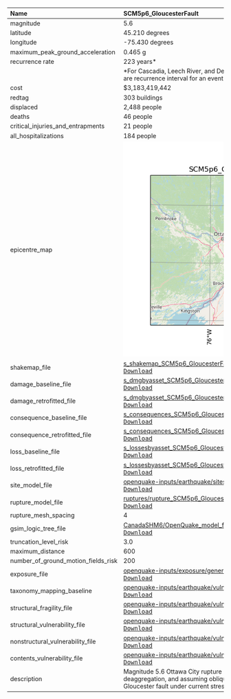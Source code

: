 | Name                                | SCM5p6_GloucesterFault                                                                                                                                                                                                                                                                                                                                                                      |
|:------------------------------------|:--------------------------------------------------------------------------------------------------------------------------------------------------------------------------------------------------------------------------------------------------------------------------------------------------------------------------------------------------------------------------------------------|
| magnitude                           | 5.6                                                                                                                                                                                                                                                                                                                                                                                         |
| latitude                            | 45.210 degrees                                                                                                                                                                                                                                                                                                                                                                              |
| longitude                           | -75.430 degrees                                                                                                                                                                                                                                                                                                                                                                             |
| maximum_peak_ground_acceleration    | 0.465 g                                                                                                                                                                                                                                                                                                                                                                                     |
| recurrence rate                     | 223 years*                                                                                                                                                                                                                                                                                                                                                                                  |
|                                     | *For Cascadia, Leech River, and Devil's Mountain Faults these are characteristic earthquakes, else they are recurrence interval for an event of equal or greater magnitude in the scenario source region.                                                                                                                                                                                   |
| cost                                | $3,183,419,442                                                                                                                                                                                                                                                                                                                                                                              |
| redtag                              | 303 buildings                                                                                                                                                                                                                                                                                                                                                                               |
| displaced                           | 2,488 people                                                                                                                                                                                                                                                                                                                                                                                |
| deaths                              | 46 people                                                                                                                                                                                                                                                                                                                                                                                   |
| critical_injuries_and_entrapments   | 21 people                                                                                                                                                                                                                                                                                                                                                                                   |
| all_hospitalizations                | 184 people                                                                                                                                                                                                                                                                                                                                                                                  |
| epicentre_map                       | ![Epicentre](SCM5p6_GloucesterFault.png)                                                                                                                                                                                                                                                                                                                                                    |
| shakemap_file                       | [s_shakemap_SCM5p6_GloucesterFault_110.csv](https://github.com/OpenDRR/earthquake-scenarios/blob/master/FINISHED/s_shakemap_SCM5p6_GloucesterFault_110.csv)<br/>[<kbd>Download</kbd>](https://github.com/OpenDRR/earthquake-scenarios/raw/master/FINISHED/s_shakemap_SCM5p6_GloucesterFault_110.csv)                                                                                        |
| damage_baseline_file                | [s_dmgbyasset_SCM5p6_GloucesterFault_b0_111_b.csv](https://github.com/OpenDRR/earthquake-scenarios/blob/master/FINISHED/s_dmgbyasset_SCM5p6_GloucesterFault_b0_111_b.csv)<br/>[<kbd>Download</kbd>](https://github.com/OpenDRR/earthquake-scenarios/raw/master/FINISHED/s_dmgbyasset_SCM5p6_GloucesterFault_b0_111_b.csv)                                                                   |
| damage_retrofitted_file             | [s_dmgbyasset_SCM5p6_GloucesterFault_r1_112_b.csv](https://github.com/OpenDRR/earthquake-scenarios/blob/master/FINISHED/s_dmgbyasset_SCM5p6_GloucesterFault_r1_112_b.csv)<br/>[<kbd>Download</kbd>](https://github.com/OpenDRR/earthquake-scenarios/raw/master/FINISHED/s_dmgbyasset_SCM5p6_GloucesterFault_r1_112_b.csv)                                                                   |
| consequence_baseline_file           | [s_consequences_SCM5p6_GloucesterFault_b0_111_b.csv](https://github.com/OpenDRR/earthquake-scenarios/blob/master/FINISHED/s_consequences_SCM5p6_GloucesterFault_b0_111_b.csv)<br/>[<kbd>Download</kbd>](https://github.com/OpenDRR/earthquake-scenarios/raw/master/FINISHED/s_consequences_SCM5p6_GloucesterFault_b0_111_b.csv)                                                             |
| consequence_retrofitted_file        | [s_consequences_SCM5p6_GloucesterFault_r1_112_b.csv](https://github.com/OpenDRR/earthquake-scenarios/blob/master/FINISHED/s_consequences_SCM5p6_GloucesterFault_r1_112_b.csv)<br/>[<kbd>Download</kbd>](https://github.com/OpenDRR/earthquake-scenarios/raw/master/FINISHED/s_consequences_SCM5p6_GloucesterFault_r1_112_b.csv)                                                             |
| loss_baseline_file                  | [s_lossesbyasset_SCM5p6_GloucesterFault_b0_113_b.csv](https://github.com/OpenDRR/earthquake-scenarios/blob/master/FINISHED/s_lossesbyasset_SCM5p6_GloucesterFault_b0_113_b.csv)<br/>[<kbd>Download</kbd>](https://github.com/OpenDRR/earthquake-scenarios/raw/master/FINISHED/s_lossesbyasset_SCM5p6_GloucesterFault_b0_113_b.csv)                                                          |
| loss_retrofitted_file               | [s_lossesbyasset_SCM5p6_GloucesterFault_r1_114_b.csv](https://github.com/OpenDRR/earthquake-scenarios/blob/master/FINISHED/s_lossesbyasset_SCM5p6_GloucesterFault_r1_114_b.csv)<br/>[<kbd>Download</kbd>](https://github.com/OpenDRR/earthquake-scenarios/raw/master/FINISHED/s_lossesbyasset_SCM5p6_GloucesterFault_r1_114_b.csv)                                                          |
| site_model_file                     | [openquake-inputs/earthquake/sites/regions/site-vgrid_CA.csv](https://github.com/OpenDRR/openquake-inputs/blob/main/earthquake/sites/regions/site-vgrid_CA.csv)<br/>[<kbd>Download</kbd>](https://github.com/OpenDRR/openquake-inputs/raw/main/earthquake/sites/regions/site-vgrid_CA.csv)                                                                                                  |
| rupture_model_file                  | [ruptures/rupture_SCM5p6_GloucesterFault.xml](https://github.com/OpenDRR/earthquake-scenarios/blob/master/ruptures/rupture_SCM5p6_GloucesterFault.xml)<br/>[<kbd>Download</kbd>](https://github.com/OpenDRR/earthquake-scenarios/raw/master/ruptures/rupture_SCM5p6_GloucesterFault.xml)                                                                                                    |
| rupture_mesh_spacing                | 4                                                                                                                                                                                                                                                                                                                                                                                           |
| gsim_logic_tree_file                | [CanadaSHM6/OpenQuake_model_files/gmms/LogicTree/OQ_classes_NGASa0p3weights_stablecrust.xml](https://github.com/OpenDRR/CanadaSHM6/blob/master/OpenQuake_model_files/gmms/LogicTree/OQ_classes_NGASa0p3weights_stablecrust.xml)<br/>[<kbd>Download</kbd>](https://github.com/OpenDRR/CanadaSHM6/raw/master/OpenQuake_model_files/gmms/LogicTree/OQ_classes_NGASa0p3weights_stablecrust.xml) |
| truncation_level_risk               | 3.0                                                                                                                                                                                                                                                                                                                                                                                         |
| maximum_distance                    | 600                                                                                                                                                                                                                                                                                                                                                                                         |
| number_of_ground_motion_fields_risk | 200                                                                                                                                                                                                                                                                                                                                                                                         |
| exposure_file                       | [openquake-inputs/exposure/general-building-stock/oqBldgExp_CE.xml](https://github.com/OpenDRR/openquake-inputs/blob/main/exposure/general-building-stock/oqBldgExp_CE.xml)<br/>[<kbd>Download</kbd>](https://github.com/OpenDRR/openquake-inputs/raw/main/exposure/general-building-stock/oqBldgExp_CE.xml)                                                                                |
| taxonomy_mapping_baseline           | [openquake-inputs/earthquake/vulnerability/CanSRM1_TaxMap_b0.csv](https://github.com/OpenDRR/openquake-inputs/blob/main/earthquake/vulnerability/CanSRM1_TaxMap_b0.csv)<br/>[<kbd>Download</kbd>](https://github.com/OpenDRR/openquake-inputs/raw/main/earthquake/vulnerability/CanSRM1_TaxMap_b0.csv)                                                                                      |
| structural_fragility_file           | [openquake-inputs/earthquake/vulnerability/structural_fragility_CAN.xml](https://github.com/OpenDRR/openquake-inputs/blob/main/earthquake/vulnerability/structural_fragility_CAN.xml)<br/>[<kbd>Download</kbd>](https://github.com/OpenDRR/openquake-inputs/raw/main/earthquake/vulnerability/structural_fragility_CAN.xml)                                                                 |
| structural_vulnerability_file       | [openquake-inputs/earthquake/vulnerability/vulnerability_structural_CAN.xml](https://github.com/OpenDRR/openquake-inputs/blob/main/earthquake/vulnerability/vulnerability_structural_CAN.xml)<br/>[<kbd>Download</kbd>](https://github.com/OpenDRR/openquake-inputs/raw/main/earthquake/vulnerability/vulnerability_structural_CAN.xml)                                                     |
| nonstructural_vulnerability_file    | [openquake-inputs/earthquake/vulnerability/vulnerability_nonstructural_CAN.xml](https://github.com/OpenDRR/openquake-inputs/blob/main/earthquake/vulnerability/vulnerability_nonstructural_CAN.xml)<br/>[<kbd>Download</kbd>](https://github.com/OpenDRR/openquake-inputs/raw/main/earthquake/vulnerability/vulnerability_nonstructural_CAN.xml)                                            |
| contents_vulnerability_file         | [openquake-inputs/earthquake/vulnerability/vulnerability_contents_CAN.xml](https://github.com/OpenDRR/openquake-inputs/blob/main/earthquake/vulnerability/vulnerability_contents_CAN.xml)<br/>[<kbd>Download</kbd>](https://github.com/OpenDRR/openquake-inputs/raw/main/earthquake/vulnerability/vulnerability_contents_CAN.xml)                                                           |
| description                         | Magnitude 5.6 Ottawa City rupture scenario using a 10 percent in 50 years seismic hazard deaggregation, and assuming oblique-reverse slip along or on a rupture plane parallel to the along the Gloucester fault under current stress field based on slip tendency analysis by Rimando and Peace 2021                                                                                       |
